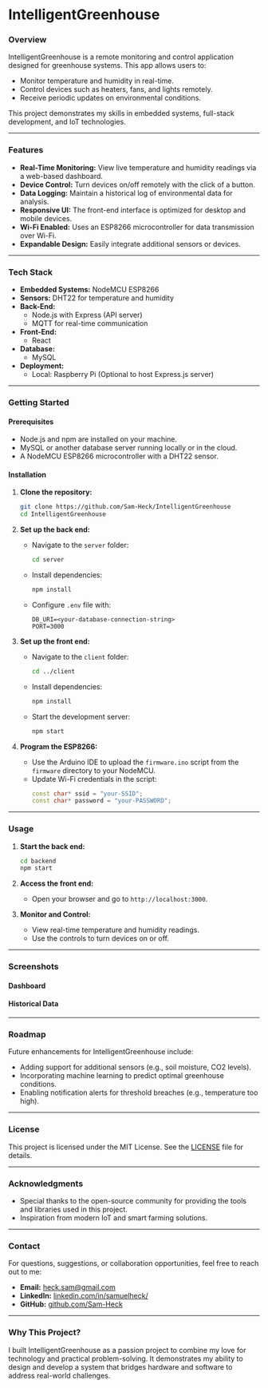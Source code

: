 # IntelligentGreenhouse

### **Overview**

IntelligentGreenhouse is a remote monitoring and control application designed for greenhouse systems. This app allows users to:

- Monitor temperature and humidity in real-time.
- Control devices such as heaters, fans, and lights remotely.
- Receive periodic updates on environmental conditions.

This project demonstrates my skills in embedded systems, full-stack development, and IoT technologies.

---

### **Features**

- **Real-Time Monitoring:** View live temperature and humidity readings via a web-based dashboard.
- **Device Control:** Turn devices on/off remotely with the click of a button.
- **Data Logging:** Maintain a historical log of environmental data for analysis.
- **Responsive UI:** The front-end interface is optimized for desktop and mobile devices.
- **Wi-Fi Enabled:** Uses an ESP8266 microcontroller for data transmission over Wi-Fi.
- **Expandable Design:** Easily integrate additional sensors or devices.

---

### **Tech Stack**

- **Embedded Systems:** NodeMCU ESP8266
- **Sensors:** DHT22 for temperature and humidity
- **Back-End:**
  - Node.js with Express (API server)
  - MQTT for real-time communication
- **Front-End:**
  - React
- **Database:** 
  - MySQL
- **Deployment:**
  - Local: Raspberry Pi (Optional to host Express.js server)

---

### **Getting Started**

#### Prerequisites

- Node.js and npm are installed on your machine.
- MySQL or another database server running locally or in the cloud.
- A NodeMCU ESP8266 microcontroller with a DHT22 sensor.

#### Installation

1. **Clone the repository:**

   ```bash
   git clone https://github.com/Sam-Heck/IntelligentGreenhouse
   cd IntelligentGreenhouse
   ```

2. **Set up the back end:**

   - Navigate to the `server` folder:
     ```bash
     cd server
     ```
   - Install dependencies:
     ```bash
     npm install
     ```
   - Configure `.env` file with:
     ```
     DB_URI=<your-database-connection-string>
     PORT=3000
     ```

3. **Set up the front end:**

   - Navigate to the `client` folder:
     ```bash
     cd ../client
     ```
   - Install dependencies:
     ```bash
     npm install
     ```
   - Start the development server:
     ```bash
     npm start
     ```

4. **Program the ESP8266:**

   - Use the Arduino IDE to upload the `firmware.ino` script from the `firmware` directory to your NodeMCU.
   - Update Wi-Fi credentials in the script:
     ```cpp
     const char* ssid = "your-SSID";
     const char* password = "your-PASSWORD";
     ```

---

### **Usage**

1. **Start the back end:**

   ```bash
   cd backend
   npm start
   ```

2. **Access the front end:**

   - Open your browser and go to `http://localhost:3000`.

3. **Monitor and Control:**

   - View real-time temperature and humidity readings.
   - Use the controls to turn devices on or off.

---

### **Screenshots**

#### Dashboard



#### Historical Data



---

### **Roadmap**

Future enhancements for IntelligentGreenhouse include:

- Adding support for additional sensors (e.g., soil moisture, CO2 levels).
- Incorporating machine learning to predict optimal greenhouse conditions.
- Enabling notification alerts for threshold breaches (e.g., temperature too high).

---

### **License**

This project is licensed under the MIT License. See the [LICENSE](LICENSE) file for details.

---

### **Acknowledgments**

- Special thanks to the open-source community for providing the tools and libraries used in this project.
- Inspiration from modern IoT and smart farming solutions.

---

### **Contact**

For questions, suggestions, or collaboration opportunities, feel free to reach out to me:

- **Email:** [heck.sam@gmail.com](mailto\:heck.sam@gmail.com)
- **LinkedIn:** [linkedin.com/in/samuelheck/](https://www.linkedin.com/in/samuelheck/)
- **GitHub:** [github.com/Sam-Heck](https://github.com/Sam-Heck)

---

### **Why This Project?**

I built IntelligentGreenhouse as a passion project to combine my love for technology and practical problem-solving. It demonstrates my ability to design and develop a system that bridges hardware and software to address real-world challenges.

